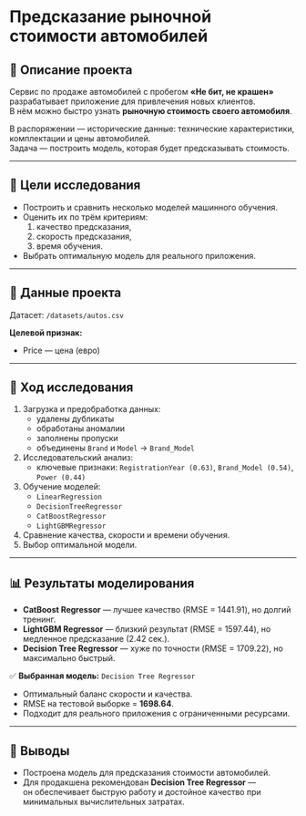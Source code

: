 # Предсказание рыночной стоимости автомобилей  

## 📌 Описание проекта  
Сервис по продаже автомобилей с пробегом **«Не бит, не крашен»** разрабатывает приложение для привлечения новых клиентов.  
В нём можно быстро узнать **рыночную стоимость своего автомобиля**.  

В распоряжении — исторические данные: технические характеристики, комплектации и цены автомобилей.  
Задача — построить модель, которая будет предсказывать стоимость.  

---

## 🎯 Цели исследования  
- Построить и сравнить несколько моделей машинного обучения.  
- Оценить их по трём критериям:  
  1. качество предсказания,  
  2. скорость предсказания,  
  3. время обучения.  
- Выбрать оптимальную модель для реального приложения.  

---

## 📂 Данные проекта  
Датасет: `/datasets/autos.csv`   

**Целевой признак:**  
- Price — цена (евро)  

---

## 🔎 Ход исследования  
1. Загрузка и предобработка данных:  
   - удалены дубликаты  
   - обработаны аномалии  
   - заполнены пропуски  
   - объединены `Brand` и `Model` → `Brand_Model`  
2. Исследовательский анализ:  
   - ключевые признаки: `RegistrationYear (0.63)`, `Brand_Model (0.54)`, `Power (0.44)`  
3. Обучение моделей:  
   - `LinearRegression`  
   - `DecisionTreeRegressor`  
   - `CatBoostRegressor`  
   - `LightGBMRegressor`  
4. Сравнение качества, скорости и времени обучения.  
5. Выбор оптимальной модели.  

---

## 📊 Результаты моделирования  

- **CatBoost Regressor** — лучшее качество (RMSE = 1441.91), но долгий тренинг.  
- **LightGBM Regressor** — близкий результат (RMSE = 1597.44), но медленное предсказание (2.42 сек.).  
- **Decision Tree Regressor** — хуже по точности (RMSE = 1709.22), но максимально быстрый.  

✅ **Выбранная модель:** `Decision Tree Regressor`  
- Оптимальный баланс скорости и качества.  
- RMSE на тестовой выборке = **1698.64**.  
- Подходит для реального приложения с ограниченными ресурсами.  

---

## 📝 Выводы  
- Построена модель для предсказания стоимости автомобилей.  
- Для продакшена рекомендован **Decision Tree Regressor** —  
он обеспечивает быструю работу и достойное качество при минимальных вычислительных затратах.  
